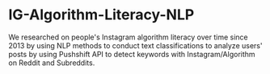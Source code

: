 # IG-Algorithm-Literacy-NLP

We researched on people's Instagram algorithm literacy over time since 2013 by using NLP methods to conduct text classifications to analyze users' posts by using Pushshift API to detect keywords with Instagram/Algorithm on Reddit and Subreddits.

